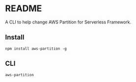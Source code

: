 # README

A CLI to help change AWS Partition for Serverless Framework.

## Install

```shell
npm install aws-partition -g
```

## CLI

```bash
aws-partition
```
